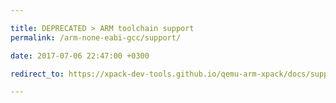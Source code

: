 ```yaml
---

title: DEPRECATED > ARM toolchain support
permalink: /arm-none-eabi-gcc/support/

date: 2017-07-06 22:47:00 +0300

redirect_to: https://xpack-dev-tools.github.io/qemu-arm-xpack/docs/support/

---
```

